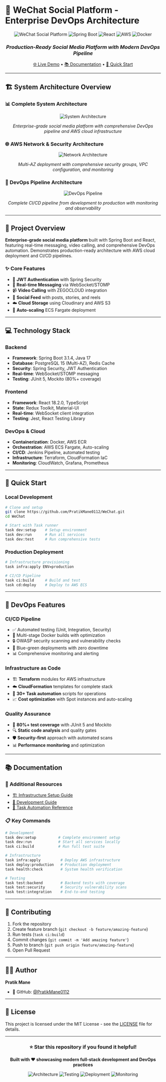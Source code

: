 # 🚀 WeChat Social Platform - Enterprise DevOps Architecture

<div align="center">

![WeChat Social Platform](https://img.shields.io/badge/WeChat-Social%20Platform-blue?style=for-the-badge&logo=wechat)
![Spring Boot](https://img.shields.io/badge/Spring%20Boot-3.1.4-brightgreen?style=for-the-badge&logo=spring)
![React](https://img.shields.io/badge/React-18.2.0-blue?style=for-the-badge&logo=react)
![AWS](https://img.shields.io/badge/AWS-ECS%20Fargate-orange?style=for-the-badge&logo=amazon-aws)
![Docker](https://img.shields.io/badge/Docker-Containerized-blue?style=for-the-badge&logo=docker)

### *Production-Ready Social Media Platform with Modern DevOps Pipeline*

[🌐 Live Demo](https://pratik0112-wechat.vercel.app/) • [📚 Documentation](#documentation) • [🚀 Quick Start](#quick-start)

</div>

---

## 🏗️ System Architecture Overview

### 📊 **Complete System Architecture**

<div align="center">

![System Architecture](./docs/architecture-diagram.svg)

*Enterprise-grade social media platform with comprehensive DevOps pipeline and AWS cloud infrastructure*

</div>

### 🌐 **AWS Network & Security Architecture**

<div align="center">

![Network Architecture](./docs/network-architecture-diagram.svg)

*Multi-AZ deployment with comprehensive security groups, VPC configuration, and monitoring*

</div>

### 🔄 **DevOps Pipeline Architecture**

<div align="center">

![DevOps Pipeline](./docs/devops-pipeline-diagram.svg)

*Complete CI/CD pipeline from development to production with monitoring and observability*

</div>

---

## 🎯 Project Overview

**Enterprise-grade social media platform** built with Spring Boot and React, featuring real-time messaging, video calling, and comprehensive DevOps automation. Demonstrates production-ready architecture with AWS cloud deployment and CI/CD pipelines.

### ✨ Core Features
- 🔐 **JWT Authentication** with Spring Security
- 💬 **Real-time Messaging** via WebSocket/STOMP
- 📹 **Video Calling** with ZEGOCLOUD integration
- 📱 **Social Feed** with posts, stories, and reels
- ☁️ **Cloud Storage** using Cloudinary and AWS S3
- 🚀 **Auto-scaling** ECS Fargate deployment

---

## 💻 Technology Stack

### **Backend** 
- **Framework**: Spring Boot 3.1.4, Java 17
- **Database**: PostgreSQL 15 (Multi-AZ), Redis Cache
- **Security**: Spring Security, JWT Authentication
- **Real-time**: WebSocket/STOMP messaging
- **Testing**: JUnit 5, Mockito (80%+ coverage)

### **Frontend**
- **Framework**: React 18.2.0, TypeScript
- **State**: Redux Toolkit, Material-UI
- **Real-time**: WebSocket client integration
- **Testing**: Jest, React Testing Library

### **DevOps & Cloud**
- **Containerization**: Docker, AWS ECR
- **Orchestration**: AWS ECS Fargate, Auto-scaling
- **CI/CD**: Jenkins Pipeline, automated testing
- **Infrastructure**: Terraform, CloudFormation IaC
- **Monitoring**: CloudWatch, Grafana, Prometheus

---

## 🚀 Quick Start

### **Local Development**
```bash
# Clone and setup
git clone https://github.com/PratikMane0112/WeChat.git
cd WeChat

# Start with Task runner
task dev:setup    # Setup environment
task dev:run      # Run all services
task dev:test     # Run comprehensive tests
```

### **Production Deployment**
```bash
# Infrastructure provisioning
task infra:apply ENV=production

# CI/CD Pipeline
task ci:build     # Build and test
task cd:deploy    # Deploy to AWS ECS
```

---

## 🔧 DevOps Features

### **CI/CD Pipeline**
- ✅ Automated testing (Unit, Integration, Security)
- 🐳 Multi-stage Docker builds with optimization
- 🔒 OWASP security scanning and vulnerability checks
- 🚀 Blue-green deployments with zero downtime
- 📊 Comprehensive monitoring and alerting

### **Infrastructure as Code**
- 🏗️ **Terraform** modules for AWS infrastructure
- ☁️ **CloudFormation** templates for complete stack
- 🔧 **30+ Task automation** scripts for operations
- 📈 **Cost optimization** with Spot instances and auto-scaling

### **Quality Assurance**
- 🧪 **80%+ test coverage** with JUnit 5 and Mockito
- 🔍 **Static code analysis** and quality gates
- 🛡️ **Security-first** approach with automated scans
- 📊 **Performance monitoring** and optimization

---

## 📚 Documentation

### 🔗 Additional Resources
- [🏗️ Infrastructure Setup Guide](./infrastructure/README.md)
- [🔧 Development Guide](./docs/DEVELOPMENT.md)
- [🚀 Task Automation Reference](./Taskfile.yml)

### 📋 Key Commands
```bash
# Development
task dev:setup          # Complete environment setup
task dev:run            # Start all services locally
task ci:build           # Run full test suite

# Infrastructure  
task infra:apply         # Deploy AWS infrastructure
task deploy:production   # Production deployment
task health:check        # System health verification

# Testing
task test:backend        # Backend tests with coverage
task test:security       # Security vulnerability scans
task test:integration    # End-to-end testing
```

---

## 🤝 Contributing

1. Fork the repository
2. Create feature branch (`git checkout -b feature/amazing-feature`)
3. Run tests (`task ci:build`)
4. Commit changes (`git commit -m 'Add amazing feature'`)
5. Push to branch (`git push origin feature/amazing-feature`)
6. Open Pull Request

---

## 👨‍💻 Author

**Pratik Mane** 
- 🐙 GitHub: [@PratikMane0112](https://github.com/PratikMane0112)

---

## 📄 License

This project is licensed under the MIT License - see the [LICENSE](./LICENSE) file for details.

---

<div align="center">

### ⭐ **Star this repository if you found it helpful!**

**Built with ❤️ showcasing modern full-stack development and DevOps practices**

![Architecture](https://img.shields.io/badge/Architecture-Microservices-blue)
![Testing](https://img.shields.io/badge/Testing-80%25%20Coverage-green)
![Deployment](https://img.shields.io/badge/Deployment-Automated-orange)
![Monitoring](https://img.shields.io/badge/Monitoring-Real--time-purple)

</div>
